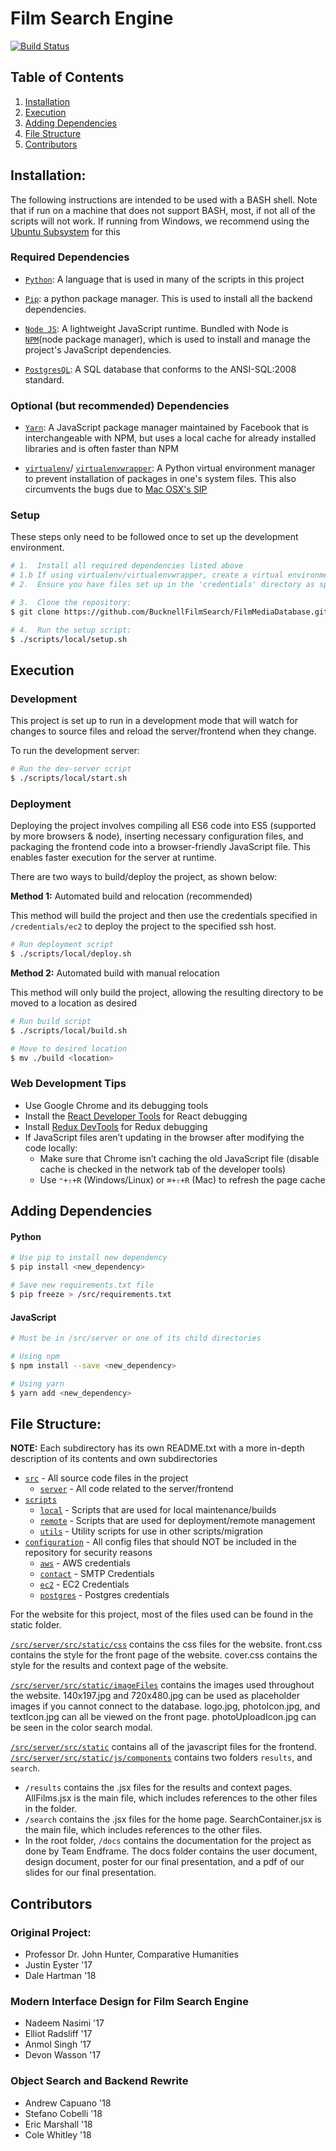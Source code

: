 # Film Search Engine
[![Build Status](https://travis-ci.org/BucknellFilmSearch/FilmMediaDatabase.svg?branch=master)](https://travis-ci.org/BucknellFilmSearch/FilmMediaDatabase)



## Table of Contents

1. [Installation](#installation)
2. [Execution](#execution)
3. [Adding Dependencies](#adding-dependencies)
4. [File Structure](#file-structure)
5. [Contributors](#contributors)



## Installation:

The following instructions are intended to be used with a BASH shell.
Note that if run on a machine that does not support BASH, most, if not all of the scripts will not work.
If running from Windows, we recommend using the
[Ubuntu Subsystem](https://docs.microsoft.com/en-us/windows/wsl/install-win10) for this

### Required Dependencies
- [`Python`](https://www.python.org/"): A language that is used in many of the scripts in this project

- [`Pip`](https://pip.pypa.io/en/stable/): a python package manager. This is used to install all the backend
    dependencies.

- [`Node JS`](https://nodejs.org/en/download/): A lightweight JavaScript runtime. Bundled with Node is
    [`NPM`](https://www.npmjs.com/)(node package manager), which is used to install and manage the project's JavaScript
    dependencies.

- [`PostgresQL`](https://www.postgresql.org/download/): A SQL database that conforms to the ANSI-SQL:2008 standard.

### Optional (but recommended) Dependencies
- [`Yarn`](https://yarnpkg.com/en/docs/install): A JavaScript package manager maintained by Facebook that is
    interchangeable with NPM, but uses a local cache for already installed libraries and is often faster than NPM

- [`virtualenv`](https://virtualenv.pypa.io/en/stable/)/
    [`virtualenvwrapper`](https://virtualenvwrapper.readthedocs.io/en/latest/): A Python virtual environment manager to
    prevent installation of packages in one's system files. This also circumvents the bugs due to
    [Mac OSX's SIP](https://support.apple.com/en-us/HT204899)


### Setup

These steps only need to be followed once to set up the development environment. 

```bash
# 1.  Install all required dependencies listed above
# 1.b If using virtualenv/virtualenvwrapper, create a virtual environment and activate it
# 2.  Ensure you have files set up in the 'credentials' directory as specified

# 3.  Clone the repository:
$ git clone https://github.com/BucknellFilmSearch/FilmMediaDatabase.git

# 4.  Run the setup script:
$ ./scripts/local/setup.sh
```

## Execution

### Development

This project is set up to run in a development mode that will watch for changes to source files and reload the
server/frontend when they change.

To run the development server:

```bash
# Run the dev-server script
$ ./scripts/local/start.sh
```

### Deployment

Deploying the project involves compiling all ES6 code into ES5 (supported by more browsers & node), inserting necessary
configuration files, and packaging the frontend code into a browser-friendly JavaScript file. This enables faster
execution for the server at runtime.

There are two ways to build/deploy the project, as shown below:

__Method 1:__ Automated build and relocation (recommended)

This method will build the project and then use the credentials specified in `/credentials/ec2` to deploy the project to
the specified ssh host.

```bash
# Run deployment script
$ ./scripts/local/deploy.sh
```

__Method 2:__ Automated build with manual relocation

This method will only build the project, allowing the resulting directory to be moved to a location as desired

```bash
# Run build script
$ ./scripts/local/build.sh

# Move to desired location
$ mv ./build <location>
```

### Web Development Tips

- Use Google Chrome and its debugging tools
- Install the [React Developer Tools](https://github.com/facebook/react-devtools)
    for React debugging
- Install [Redux DevTools](https://github.com/gaearon/redux-devtools#browser-extension) for Redux debugging
- If JavaScript files aren’t updating in the browser after modifying the code locally:
  - Make sure that Chrome isn’t caching the old JavaScript file (disable cache is checked in the network tab of the
      developer tools)
  - Use `⌃+⇧+R` (Windows/Linux) or `⌘+⇧+R` (Mac) to refresh the page cache


## Adding Dependencies

#### Python

```bash
# Use pip to install new dependency
$ pip install <new_dependency>

# Save new requirements.txt file
$ pip freeze > /src/requirements.txt
```

#### JavaScript

```bash
# Must be in /src/server or one of its child directories

# Using npm
$ npm install --save <new_dependency>

# Using yarn
$ yarn add <new_dependency>
```



## File Structure:

__NOTE:__ Each subdirectory has its own README.txt with a more in-depth description of its contents and own subdirectories

- [`src`](src) - All source code files in the project
    - [`server`](src/server) - All code related to the server/frontend
- [`scripts`](scripts)
    - [`local`](scripts/local) - Scripts that are used for local maintenance/builds
    - [`remote`](scripts/remote) - Scripts that are used for deployment/remote management
    - [`utils`](scripts/utils) - Utility scripts for use in other scripts/migration
- [`configuration`](configuration) - All config files that should NOT be included in the repository for security reasons
    - [`aws`](configuration/api) - AWS credentials
    - [`contact`](configuration/contact) - SMTP Credentials
    - [`ec2`](configuration/ec2) - EC2 Credentials
    - [`postgres`](configuration/postgres) - Postgres credentials

For the website for this project, most of the files used can be found in the static folder. 

[`/src/server/src/static/css`](src/server/src/static/css) contains the css files for the website.
front.css contains the style for the front page of the website.
cover.css contains the style for the results and context page of the website. 

[`/src/server/src/static/imageFiles`](src/server/src/static/imageFiles) contains the images used throughout the website.
140x197.jpg and 720x480.jpg can be used as placeholder images if you cannot connect to the database. logo.jpg,
photoIcon.jpg, and textIcon.jpg can all be viewed on the front page. photoUploadIcon.jpg can be seen in the color
search modal.

[`/src/server/src/static`](src/server/src/static) contains all of the javascript files for the frontend.
[`/src/server/src/static/js/components`](src/server/src/static/js/components) contains two folders `results`, and
`search`.
- `/results` contains the .jsx files for the results and context pages. AllFilms.jsx is the main file, which includes
references to the other files in the folder.
- `/search` contains the .jsx files for the home page. SearchContainer.jsx is the main file, which includes references
to the other files.
- In the root folder, `/docs` contains the documentation for the project as done by Team Endframe. The docs folder
contains the user document, design document, poster for our final presentation, and a pdf of our slides for our final
presentation. 



## Contributors

### Original Project:
- Professor Dr. John Hunter, Comparative Humanities
- Justin Eyster '17
- Dale Hartman '18

### Modern Interface Design for Film Search Engine
- Nadeem Nasimi '17  
- Elliot Radsliff '17  
- Anmol Singh '17  
- Devon Wasson '17

### Object Search and Backend Rewrite
- Andrew Capuano '18
- Stefano Cobelli '18
- Eric Marshall '18
- Cole Whitley '18
